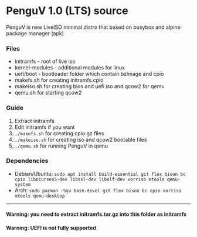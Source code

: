 # PenguV 1.0 (LTS) source
PenguV is new LiveISO minimal distro that based on busybox and alpine package manager (apk)

### Files
* initramfs - root of live iso
* kernel-modules - additional modules for linux
* uefi/boot - bootloader folder which contain bzImage and cpio
* makefs.sh for creating initramfs.cpio
* makeiso.sh for creating bios and uefi iso and qcow2 for qemu 
* qemu.sh for starting qcow2

### Guide
1. Extract initramfs 
2. Edit initramfs if you want
3. ```./makefs.sh```  for creating cpio.gz files
4. ```./makeiso.sh```  for creating iso and qcow2 bootable files
5. ```./qemu.sh```  for running PenguV in qemu

### Dependencies
* Debian/Ubuntu: ```sudo apt install build-essential git flex bison bc cpio libncurses5-dev libssl-dev libelf-dev xorriso mtools qemu-system```
* Arch: ```sudo pacman -Syu base-devel git flex bison bc cpio xorriso mtools qemu-desktop```

___
#### Warning: you need to extract initramfs.tar.gz into this folder as initramfs
#### Warning: UEFI is not fully supported
